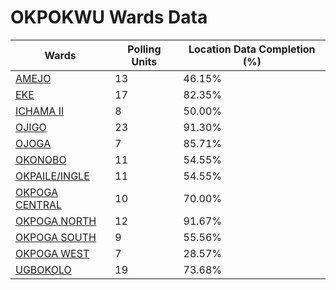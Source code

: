 
# OKPOKWU Wards Data

| Wards | Polling Units | Location Data Completion (%) |
| ---- | ----- | ------- |
| [AMEJO](./wards/1588-amejo) | 13 | 46.15% |
| [EKE](./wards/1589-eke) | 17 | 82.35% |
| [ICHAMA II](./wards/1590-ichama-ii) | 8 | 50.00% |
| [OJIGO](./wards/1591-ojigo) | 23 | 91.30% |
| [OJOGA](./wards/1592-ojoga) | 7 | 85.71% |
| [OKONOBO](./wards/1593-okonobo) | 11 | 54.55% |
| [OKPAILE/INGLE](./wards/1594-okpaile/ingle) | 11 | 54.55% |
| [OKPOGA CENTRAL](./wards/1595-okpoga-central) | 10 | 70.00% |
| [OKPOGA NORTH](./wards/1596-okpoga-north) | 12 | 91.67% |
| [OKPOGA SOUTH](./wards/1597-okpoga-south) | 9 | 55.56% |
| [OKPOGA WEST](./wards/1598-okpoga-west) | 7 | 28.57% |
| [UGBOKOLO](./wards/1599-ugbokolo) | 19 | 73.68% |




